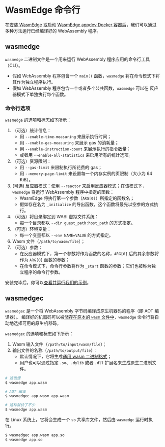# WasmEdge 命令行

在[安装 WasmEdge](install.md) 或启动 [WasmEdge appdev Docker 容器](docker.md)后，我们可以通过多种方法运行已经编译好的 WebAssembly 程序。

## wasmedge

`wasmedge` 二进制文件是一个用来运行 WebAssembly 程序应用的命令行工具（CLI）。

- 假如 WebAssembly 程序包含一个 `main()` 函数，`wasmedge` 将在命令模式下将其作为独立程序执行。
- 假如 WebAssembly 程序包含一个或者多个公共函数，`wasmedge` 可以在 反应器模式下单独执行每个函数。

### 命令行选项

`wasmedge` 的选项和标志如下所示：

1. （可选）统计信息：
   - 用 `--enable-time-measuring` 来展示执行时间；
   - 用 `--enable-gas-measuring` 来展示 gas 的消耗量；
   - 用 `--enable-instruction-count` 来展示执行的指令数量；
   - 或者用 `--enable-all-statistics` 来启用所有的统计选项。
2. （可选）资源限制：
   - 用 `--gas-limit` 来限制执行所花费的 gas；
   - 用 `--memory-page-limit` 来设置每一个内存实例的页限制（大小为 64 KiB）。
3. (可选) 反应器模式：使用 `--reactor` 来启用反应器模式；在该模式下，`wasmedge` 将运行 WebAssembly 程序中指定的函数：
   - WasmEdge 将执行第一个参数（`ARG[0]`）所指定的函数名；
   - 假如存在名为 `_initialize` 的导出函数，这个函数将最先以空参的方式执行。
4. （可选）将目录绑定到 WASI 虚拟文件系统：
   - 每一个目录都以 `--dir guest_path:host_path` 的方式指定。
5. （可选）环境变量：
   - 每一个变量都以 `--env NAME=VALUE` 的方式指定。
6. Wasm 文件（`/path/to/wasm/file`）；
7. （可选）参数：
   - 在反应器模式下，第一个参数将作为函数的名称，`ARG[0]` 后的其余参数将作为 `ARG[0]` 函数的参数；
   - 在命令模式下，命令行参数将作为 `_start` 函数的参数；它们也被称为独立程序的命令行参数。

安装完毕后，你可以[查看并运行我们的示例](../index.md)。

## wasmedgec

`wasmedgec` 是一个将 WebAssembly 字节码编译成原生机器码的程序（即 AOT 编译器）。
编译好的机器码可以被[储存在原本的 `wasm` 文件中](universal.md)，`wasmedge` 命令行将自动地选择可用的原生机器码。

`wasmedgec` 的选项和标志如下所示：

1. Wasm 输入文件（`/path/to/input/wasm/file`）；
2. 输出文件的名称（`/path/to/output/file`）：
   - 默认情况下，它将生成[通用 wasm 二进制格式](universal.md)；
   - 用户也可以通过指定 `.so`、`.dylib` 或者 `.dll` 扩展名来生成原生二进制文件。

```bash
# 这很慢
$ wasmedge app.wasm

# AOT 编译
$ wasmedgec app.wasm app.wasm

# 这样就快了不少
$ wasmedge app.wasm
```

在 Linux 系统上，它将会生成一个 `so` 共享库文件，然后由 `wasmedge` 运行时执行。

```bash
$ wasmedgec app.wasm app.so
$ wasmedge app.so
```
